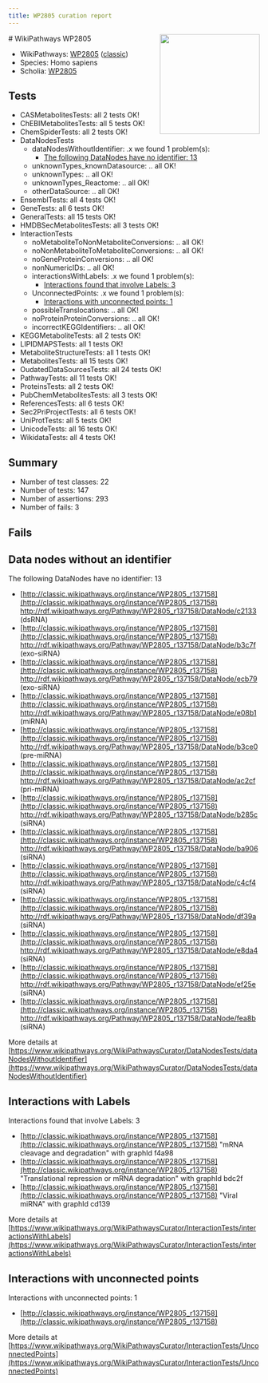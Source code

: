 ```yaml
---
title: WP2805 curation report
---
```


<img style="float: right; width: 200px" src="https://upload.wikimedia.org/wikipedia/commons/thumb/8/83/Wplogo_with_text_500.png/640px-Wplogo_with_text_500.png" />
# WikiPathways WP2805

* WikiPathways: [WP2805](https://wikipathways.org/pathways/WP2805) ([classic](https://classic.wikipathways.org/instance/WP2805))
* Species: Homo sapiens
* Scholia: [WP2805](https://scholia.toolforge.org/wikipathways/WP2805)
## Tests
* CASMetabolitesTests: all 2 tests OK!
* ChEBIMetabolitesTests: all 5 tests OK!
* ChemSpiderTests: all 2 tests OK!
* DataNodesTests
    * dataNodesWithoutIdentifier: .x we found 1 problem(s):
        * [The following DataNodes have no identifier: 13](#8792c493)
    * unknownTypes_knownDatasource: .. all OK!
    * unknownTypes: .. all OK!
    * unknownTypes_Reactome: .. all OK!
    * otherDataSource: .. all OK!
* EnsemblTests: all 4 tests OK!
* GeneTests: all 6 tests OK!
* GeneralTests: all 15 tests OK!
* HMDBSecMetabolitesTests: all 3 tests OK!
* InteractionTests
    * noMetaboliteToNonMetaboliteConversions: .. all OK!
    * noNonMetaboliteToMetaboliteConversions: .. all OK!
    * noGeneProteinConversions: .. all OK!
    * nonNumericIDs: .. all OK!
    * interactionsWithLabels: .x we found 1 problem(s):
        * [Interactions found that involve Labels: 3](#630d267a)
    * UnconnectedPoints: .x we found 1 problem(s):
        * [Interactions with unconnected points: 1](#35a61ad9)
    * possibleTranslocations: .. all OK!
    * noProteinProteinConversions: .. all OK!
    * incorrectKEGGIdentifiers: .. all OK!
* KEGGMetaboliteTests: all 2 tests OK!
* LIPIDMAPSTests: all 1 tests OK!
* MetaboliteStructureTests: all 1 tests OK!
* MetabolitesTests: all 15 tests OK!
* OudatedDataSourcesTests: all 24 tests OK!
* PathwayTests: all 11 tests OK!
* ProteinsTests: all 2 tests OK!
* PubChemMetabolitesTests: all 3 tests OK!
* ReferencesTests: all 6 tests OK!
* Sec2PriProjectTests: all 6 tests OK!
* UniProtTests: all 5 tests OK!
* UnicodeTests: all 16 tests OK!
* WikidataTests: all 4 tests OK!


## Summary

* Number of test classes: 22
* Number of tests: 147
* Number of assertions: 293
* Number of fails: 3

## Fails

<a name="8792c493" />

## Data nodes without an identifier

The following DataNodes have no identifier: 13

* [http://classic.wikipathways.org/instance/WP2805_r137158](http://classic.wikipathways.org/instance/WP2805_r137158) http://rdf.wikipathways.org/Pathway/WP2805_r137158/DataNode/c2133 (dsRNA)
* [http://classic.wikipathways.org/instance/WP2805_r137158](http://classic.wikipathways.org/instance/WP2805_r137158) http://rdf.wikipathways.org/Pathway/WP2805_r137158/DataNode/b3c7f (exo-siRNA)
* [http://classic.wikipathways.org/instance/WP2805_r137158](http://classic.wikipathways.org/instance/WP2805_r137158) http://rdf.wikipathways.org/Pathway/WP2805_r137158/DataNode/ecb79 (exo-siRNA)
* [http://classic.wikipathways.org/instance/WP2805_r137158](http://classic.wikipathways.org/instance/WP2805_r137158) http://rdf.wikipathways.org/Pathway/WP2805_r137158/DataNode/e08b1 (miRNA)
* [http://classic.wikipathways.org/instance/WP2805_r137158](http://classic.wikipathways.org/instance/WP2805_r137158) http://rdf.wikipathways.org/Pathway/WP2805_r137158/DataNode/b3ce0 (pre-miRNA)
* [http://classic.wikipathways.org/instance/WP2805_r137158](http://classic.wikipathways.org/instance/WP2805_r137158) http://rdf.wikipathways.org/Pathway/WP2805_r137158/DataNode/ac2cf (pri-miRNA)
* [http://classic.wikipathways.org/instance/WP2805_r137158](http://classic.wikipathways.org/instance/WP2805_r137158) http://rdf.wikipathways.org/Pathway/WP2805_r137158/DataNode/b285c (siRNA)
* [http://classic.wikipathways.org/instance/WP2805_r137158](http://classic.wikipathways.org/instance/WP2805_r137158) http://rdf.wikipathways.org/Pathway/WP2805_r137158/DataNode/ba906 (siRNA)
* [http://classic.wikipathways.org/instance/WP2805_r137158](http://classic.wikipathways.org/instance/WP2805_r137158) http://rdf.wikipathways.org/Pathway/WP2805_r137158/DataNode/c4cf4 (siRNA)
* [http://classic.wikipathways.org/instance/WP2805_r137158](http://classic.wikipathways.org/instance/WP2805_r137158) http://rdf.wikipathways.org/Pathway/WP2805_r137158/DataNode/df39a (siRNA)
* [http://classic.wikipathways.org/instance/WP2805_r137158](http://classic.wikipathways.org/instance/WP2805_r137158) http://rdf.wikipathways.org/Pathway/WP2805_r137158/DataNode/e8da4 (siRNA)
* [http://classic.wikipathways.org/instance/WP2805_r137158](http://classic.wikipathways.org/instance/WP2805_r137158) http://rdf.wikipathways.org/Pathway/WP2805_r137158/DataNode/ef25e (siRNA)
* [http://classic.wikipathways.org/instance/WP2805_r137158](http://classic.wikipathways.org/instance/WP2805_r137158) http://rdf.wikipathways.org/Pathway/WP2805_r137158/DataNode/fea8b (siRNA)


More details at [https://www.wikipathways.org/WikiPathwaysCurator/DataNodesTests/dataNodesWithoutIdentifier](https://www.wikipathways.org/WikiPathwaysCurator/DataNodesTests/dataNodesWithoutIdentifier)

<a name="630d267a" />

## Interactions with Labels

Interactions found that involve Labels: 3

* [http://classic.wikipathways.org/instance/WP2805_r137158](http://classic.wikipathways.org/instance/WP2805_r137158) "mRNA cleavage
and degradation" with graphId f4a98
* [http://classic.wikipathways.org/instance/WP2805_r137158](http://classic.wikipathways.org/instance/WP2805_r137158) "Translational repression
or mRNA degradation" with graphId bdc2f
* [http://classic.wikipathways.org/instance/WP2805_r137158](http://classic.wikipathways.org/instance/WP2805_r137158) "Viral miRNA" with graphId cd139


More details at [https://www.wikipathways.org/WikiPathwaysCurator/InteractionTests/interactionsWithLabels](https://www.wikipathways.org/WikiPathwaysCurator/InteractionTests/interactionsWithLabels)

<a name="35a61ad9" />

## Interactions with unconnected points

Interactions with unconnected points: 1

* [http://classic.wikipathways.org/instance/WP2805_r137158](http://classic.wikipathways.org/instance/WP2805_r137158)


More details at [https://www.wikipathways.org/WikiPathwaysCurator/InteractionTests/UnconnectedPoints](https://www.wikipathways.org/WikiPathwaysCurator/InteractionTests/UnconnectedPoints)

